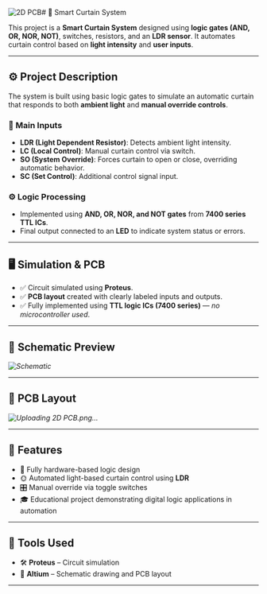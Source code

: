 ![2D PCB](https://github.com/user-attachments/assets/89cd8410-6ad1-432b-a8b0-f17f32457caf)# 🧠 Smart Curtain System

This project is a **Smart Curtain System** designed using **logic gates (AND, OR, NOR, NOT)**, switches, resistors, and an **LDR sensor**. It automates curtain control based on **light intensity** and **user inputs**.

---

## ⚙️ Project Description

The system is built using basic logic gates to simulate an automatic curtain that responds to both **ambient light** and **manual override controls**.

### 🔌 Main Inputs

- **LDR (Light Dependent Resistor)**: Detects ambient light intensity.  
- **LC (Local Control)**: Manual curtain control via switch.  
- **SO (System Override)**: Forces curtain to open or close, overriding automatic behavior.  
- **SC (Set Control)**: Additional control signal input.

### ⚙️ Logic Processing

- Implemented using **AND, OR, NOR, and NOT gates** from **7400 series TTL ICs**.  
- Final output connected to an **LED** to indicate system status or errors.

---

## 🖥️ Simulation & PCB

- ✅ Circuit simulated using **Proteus**.  
- ✅ **PCB layout** created with clearly labeled inputs and outputs.  
- ✅ Fully implemented using **TTL logic ICs (7400 series)** — *no microcontroller used*.

---

## 🔧 Schematic Preview

*![Schematic](https://github.com/user-attachments/assets/41083b1b-7c0b-4fcb-8569-23b71c695051)*

---

## 🧾 PCB Layout

*![Uploading 2D PCB.png…]()*

---

## 📌 Features

- 🧱 Fully hardware-based logic design  
- 🌞 Automated light-based curtain control using **LDR**  
- 🎛️ Manual override via toggle switches  
- 🎓 Educational project demonstrating digital logic applications in automation  

---

## 📎 Tools Used

- 🛠️ **Proteus** – Circuit simulation  
- 🧰 **Altium** – Schematic drawing and PCB layout  

---
